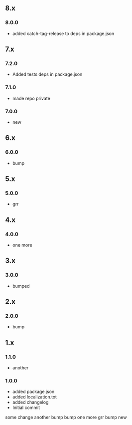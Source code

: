 ## 8.x

### 8.0.0

* added catch-tag-release to deps in package.json

## 7.x

### 7.2.0

* Added tests deps in package.json

### 7.1.0

* made repo private

### 7.0.0

* new

## 6.x

### 6.0.0

* bump

## 5.x

### 5.0.0

* grr

## 4.x

### 4.0.0

* one more

## 3.x

### 3.0.0

* bumped

## 2.x

### 2.0.0

* bump

## 1.x

### 1.1.0

* another

### 1.0.0

* added package.json
* added localization.txt
* added changelog
* Initial commit

some change
another
bump
bump
one more
grr
bump
new
